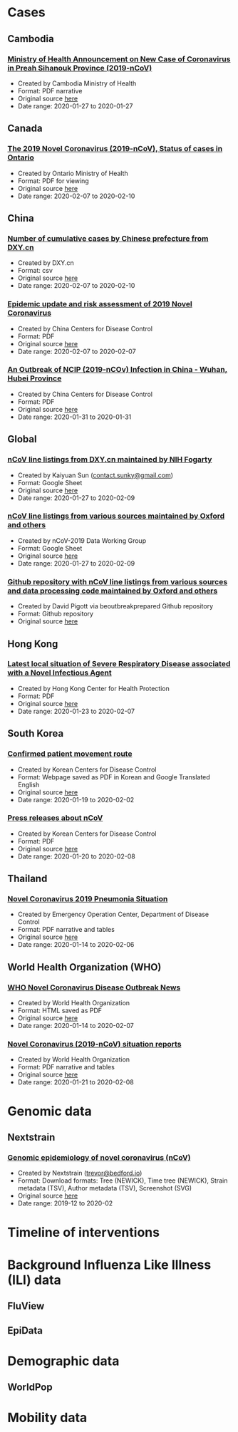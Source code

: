 # Cases
## Cambodia
### [Ministry of Health Announcement on New Case of Coronavirus in Preah Sihanouk Province (2019-nCoV)](https://github.com/midas-network/2019-ncov/tree/master/data/cases/cambodia/moh_situation_updates) 
* Created by Cambodia Ministry of Health
* Format: PDF narrative
* Original source [here](http://www.cdcmoh.gov.kh/448-1-2019-ncov)
* Date range: 2020-01-27 to 2020-01-27

## Canada
### [The 2019 Novel Coronavirus (2019-nCoV), Status of cases in Ontario](https://github.com/midas-network/2019-ncov/tree/master/data/cases/canada/ontario_situation_updates)
* Created by Ontario Ministry of Health
* Format: PDF for viewing
* Original source [here](https://www.ontario.ca/page/2019-novel-coronavirus-2019-ncov#section-0)
* Date range: 2020-02-07 to 2020-02-10

## China
### [Number of cumulative cases by Chinese prefecture from DXY.cn](https://github.com/midas-network/2019-ncov/tree/master/data/cases/china/cumulative_cases_DXY)
* Created by DXY.cn
* Format: csv
* Original source [here](https://ncov.dxy.cn/ncovh5/view/pneumonia)
* Date range: 2020-02-07 to 2020-02-10

### [Epidemic update and risk assessment of 2019 Novel Coronavirus](https://github.com/midas-network/2019-ncov/tree/master/data/cases/china/epidemic_update_chinacdc)
* Created by China Centers for Disease Control
* Format: PDF
* Original source [here](http://weekly.chinacdc.cn/en/article/id/24bdcf95-add0-49f0-8ae5-50abff657593)
* Date range: 2020-02-07 to 2020-02-07

### [An Outbreak of NCIP (2019-nCOv) Infection in China - Wuhan, Hubei Province](https://github.com/midas-network/2019-ncov/tree/master/data/cases/china/weekly_reports_chinacdc)
* Created by China Centers for Disease Control
* Format: PDF
* Original source [here](http://weekly.chinacdc.cn/en/article/id/24bdcf95-add0-49f0-8ae5-50abff657593)
* Date range: 2020-01-31 to 2020-01-31

## Global
### [nCoV line listings from DXY.cn maintained by NIH Fogarty](https://github.com/midas-network/2019-ncov/tree/master/cases/global/line_listings_nihfogarty)
* Created by Kaiyuan Sun (contact.sunky@gmail.com)
* Format: Google Sheet
* Original source [here](https://docs.google.com/spreadsheets/d/1jS24DjSPVWa4iuxuD4OAXrE3QeI8c9BC1hSlqr-NMiU/edit#gid=1187587451)
* Date range: 2020-01-27 to 2020-02-09

### [nCoV line listings from various sources maintained by Oxford and others](https://github.com/midas-network/2019-ncov/tree/master/data/cases/global/line_listings_oxford)
* Created by nCoV-2019 Data Working Group
* Format: Google Sheet
* Original source [here](https://docs.google.com/spreadsheets/d/1itaohdPiAeniCXNlntNztZ_oRvjh0HsGuJXUJWET008/edit#gid=0)
* Date range: 2020-01-27 to 2020-02-09

### [Github repository with nCoV line listings from various sources and data processing code maintained by Oxford and others](https://github.com/midas-network/2019-ncov/tree/master/data/cases/global/line_listings_oxford_github) 
* Created by David Pigott via beoutbreakprepared Github repository
* Format: Github repository
* Original source [here](https://github.com/beoutbreakprepared/nCoV2019)

## Hong Kong
### [Latest local situation of Severe Respiratory Disease associated with a Novel Infectious Agent](https://github.com/midas-network/2019-ncov/tree/master/data/cases/hong%20kong/doh_situation_updates)
* Created by Hong Kong Center for Health Protection
* Format: PDF
* Original source [here](https://www.chp.gov.hk/files/pdf/enhanced_sur_pneumonia_wuhan_eng.pdf)
* Date range: 2020-01-23 to 2020-02-07

## South Korea
### [Confirmed patient movement route](https://github.com/midas-network/2019-ncov/tree/master/data/cases/south%20korea/confirmed_cases_movement)
* Created by Korean Centers for Disease Control
* Format: Webpage saved as PDF in Korean and Google Translated English
* Original source [here](http://ncov.mohw.go.kr/bdBoardList.dobrdId=1&brdGubun=12&dataGubun=&ncvContSeq=&contSeq=&board_id=)
* Date range: 2020-01-19 to 2020-02-02

### [Press releases about nCoV](https://github.com/midas-network/2019-ncov/tree/master/data/cases/south%20korea/kcdc_press_releases_en)
* Created by Korean Centers for Disease Control
* Format: PDF
* Original source [here](https://www.cdc.go.kr/board/board.es?mid=a30402000000&bid=0030)
* Date range: 2020-01-20 to 2020-02-08

## Thailand
### [Novel Coronavirus 2019 Pneumonia Situation](https://github.com/midas-network/2019-ncov/tree/master/data/cases/thailand/moh_situation_updates)
* Created by Emergency Operation Center, Department of Disease Control
* Format: PDF narrative and tables
* Original source [here](https://ddc.moph.go.th/viralpneumonia/eng/situation.php)
* Date range: 2020-01-14 to 2020-02-06

## World Health Organization (WHO)
### [WHO Novel Coronavirus Disease Outbreak News](https://github.com/midas-network/2019-ncov/tree/master/cases/who/disease_outbreak_news)
* Created by World Health Organization
* Format: HTML saved as PDF
* Original source [here](https://www.who.int/csr/don/archive/disease/novel_coronavirus/en/)
* Date range: 2020-01-14 to 2020-02-07

### [Novel Coronavirus (2019-nCoV) situation reports](https://github.com/midas-network/2019-ncov/tree/master/data/cases/who/novel_coronavirus_situation_reports)
* Created by World Health Organization
* Format: PDF narrative and tables
* Original source [here](https://www.who.int/emergencies/diseases/novel-coronavirus-2019/situation-reports)
* Date range: 2020-01-21 to 2020-02-08

# Genomic data
## Nextstrain
### [Genomic epidemiology of novel coronavirus (nCoV)](https://github.com/midas-network/2019-ncov/tree/master/data/sequences/nextstrain)
* Created by Nextstrain (trevor@bedford.io)
* Format: Download formats: Tree (NEWICK), Time tree (NEWICK), Strain metadata (TSV), Author metadata (TSV), Screenshot (SVG)
* Original source [here](https://nextstrain.org/ncov)
* Date range: 2019-12 to 2020-02

# Timeline of interventions

# Background Influenza Like Illness (ILI) data
## FluView
## EpiData

# Demographic data
## WorldPop

# Mobility data


